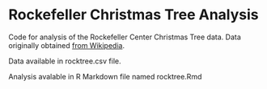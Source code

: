 # Rockefeller Christmas Tree Analysis
Code for analysis of the Rockefeller Center Christmas Tree data. Data originally obtained [from Wikipedia](https://en.wikipedia.org/wiki/Rockefeller_Center_Christmas_Tree).

Data available in rocktree.csv file.

Analysis avalable in R Markdown file named rocktree.Rmd
